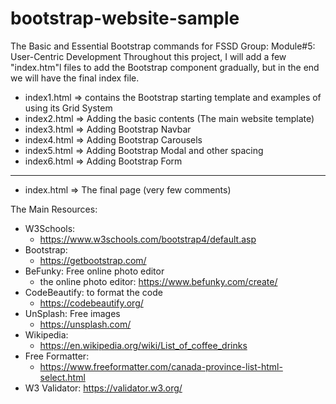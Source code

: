 # bootstrap-website-sample
The Basic and Essential Bootstrap commands for FSSD Group: Module#5: User-Centric Development
Throughout this project, I will add a few "index.htm"l files to add the Bootstrap component gradually, but in the end we will have the final index file.
- index1.html => contains the Bootstrap starting template and examples of using its Grid System
- index2.html => Adding the basic contents (The main website template)
- index3.html => Adding Bootstrap Navbar
- index4.html => Adding Bootstrap Carousels
- index5.html => Adding Bootstrap Modal and other spacing
- index6.html => Adding Bootstrap Form
*****************************************************************
- index.html => The final page (very few comments)

The Main Resources:
* W3Schools:
    * https://www.w3schools.com/bootstrap4/default.asp
* Bootstrap:
    * https://getbootstrap.com/
* BeFunky: Free online photo editor
    * the online photo editor: https://www.befunky.com/create/
* CodeBeautify: to format the code
    * https://codebeautify.org/
* UnSplash: Free images
    * https://unsplash.com/
* Wikipedia:
    * https://en.wikipedia.org/wiki/List_of_coffee_drinks
* Free Formatter:
    * https://www.freeformatter.com/canada-province-list-html-select.html
* W3 Validator:
https://validator.w3.org/